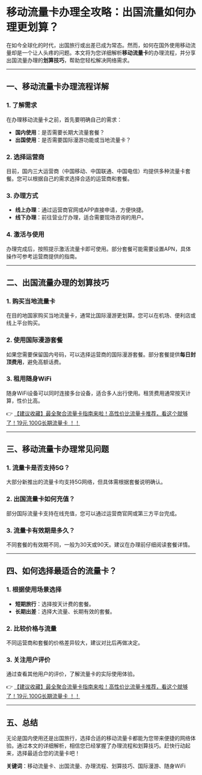 # 移动流量卡办理全攻略：出国流量如何办理更划算？

在如今全球化的时代，出国旅行或出差已成为常态。然而，如何在国外使用移动流量却是一个让人头疼的问题。本文将为您详细解析**移动流量卡**的办理流程，并分享出国流量办理的**划算技巧**，帮助您轻松解决网络需求。

---

## 一、移动流量卡办理流程详解

### 1. 了解需求
在办理移动流量卡之前，首先要明确自己的需求：
- **国内使用**：是否需要长期大流量套餐？
- **出国使用**：是否需要国际漫游功能或当地流量卡？

### 2. 选择运营商
目前，国内三大运营商（中国移动、中国联通、中国电信）均提供多种流量卡套餐。您可以根据自己的需求选择合适的运营商和套餐。

### 3. 办理方式
- **线上办理**：通过运营商官网或APP直接申请，方便快捷。
- **线下办理**：前往营业厅办理，适合需要现场咨询的用户。

### 4. 激活与使用
办理完成后，按照提示激活流量卡即可使用。部分套餐可能需要设置APN，具体操作可参考运营商提供的指南。

---

## 二、出国流量办理的划算技巧

### 1. 购买当地流量卡
在目的地国家购买当地流量卡，通常比国际漫游更划算。您可以在机场、便利店或线上平台购买。

### 2. 使用国际漫游套餐
如果您需要保留国内号码，可以选择运营商的国际漫游套餐。部分套餐提供**每日封顶费用**，避免高额话费。

### 3. 租用随身WiFi
随身WiFi设备可以同时连接多台设备，适合多人出行使用。租赁费用通常按天计算，性价比高。

👉 [【建议收藏】最全聚合流量卡指南来啦！高性价比流量卡推荐，看这个就够了！19元 100G长期流量卡 ！！](https://bit.ly/Liuliangka)

---

## 三、移动流量卡办理常见问题

### 1. 流量卡是否支持5G？
大部分新推出的流量卡均支持5G网络，但具体需根据套餐说明确认。

### 2. 出国流量卡如何充值？
部分国际流量卡支持在线充值，您可以通过运营商官网或第三方平台完成。

### 3. 流量卡有效期是多久？
不同套餐的有效期不同，一般为30天或90天。建议在办理前仔细阅读套餐详情。

---

## 四、如何选择最适合的流量卡？

### 1. 根据使用场景选择
- **短期旅行**：选择按天计费的套餐。
- **长期出差**：选择大流量、长期有效的套餐。

### 2. 比较价格与流量
不同运营商和套餐的价格差异较大，建议对比后再做决定。

### 3. 关注用户评价
通过查看其他用户的评价，了解流量卡的实际使用体验。

👉 [【建议收藏】最全聚合流量卡指南来啦！高性价比流量卡推荐，看这个就够了！19元 100G长期流量卡 ！！](https://bit.ly/Liuliangka)

---

## 五、总结

无论是国内使用还是出国旅行，选择合适的移动流量卡都能为您带来便捷的网络体验。通过本文的详细解析，相信您已经掌握了办理流程和划算技巧。赶快行动起来，选择最适合您的流量卡吧！

**关键词**：移动流量卡、出国流量、办理流程、划算技巧、国际漫游、随身WiFi